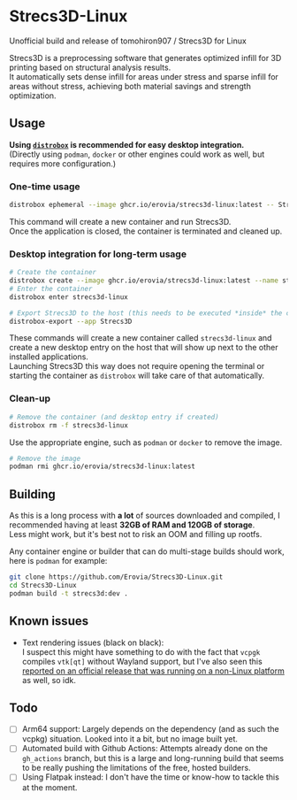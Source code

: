 # Strecs3D-Linux
Unofficial build and release of  tomohiron907 / Strecs3D for Linux

Strecs3D is a preprocessing software that generates optimized infill for 3D printing based on structural analysis results.  
It automatically sets dense infill for areas under stress and sparse infill for areas without stress, achieving both material savings and strength optimization.


## Usage

**Using [`distrobox`](https://distrobox.it/) is recommended for easy desktop integration.**  
(Directly using `podman`, `docker` or other engines could work as well, but requires more configuration.)

### One-time usage

```bash
distrobox ephemeral --image ghcr.io/erovia/strecs3d-linux:latest -- Strecs3D
```

This command will create a new container and run Strecs3D.  
Once the application is closed, the container is terminated and cleaned up.


### Desktop integration for long-term usage

```bash
# Create the container
distrobox create --image ghcr.io/erovia/strecs3d-linux:latest --name strecs3d-linux
# Enter the container
distrobox enter strecs3d-linux

# Export Strecs3D to the host (this needs to be executed *inside* the container)
distrobox-export --app Strecs3D
```

These commands will create a new container called `strecs3d-linux` and create a new desktop entry on the host that will show up next to the other installed applications.  
Launching Strecs3D this way does not require opening the terminal or starting the container as `distrobox` will take care of that automatically.


### Clean-up

```bash
# Remove the container (and desktop entry if created)
distrobox rm -f strecs3d-linux
```

Use the appropriate engine, such as `podman` or `docker` to remove the image.

```bash
# Remove the image
podman rmi ghcr.io/erovia/strecs3d-linux:latest
```


## Building

As this is a long process with **a lot** of sources downloaded and compiled, I recommended having at least **32GB of RAM and 120GB of storage**.  
Less might work, but it's best not to risk an OOM and filling up rootfs.  

Any container engine or builder that can do multi-stage builds should work, here is `podman` for example:  
```bash
git clone https://github.com/Erovia/Strecs3D-Linux.git
cd Strecs3D-Linux
podman build -t strecs3d:dev .
```


## Known issues

- Text rendering issues (black on black):  
  I suspect this might have something to do with the fact that `vcpgk` compiles `vtk[qt]` without Wayland support, but I've also seen this [reported on an official release that was running on a non-Linux platform](https://www.reddit.com/r/3Dprinting/comments/1mls4lq/comment/n7tiush/)
 as well, so idk.


## Todo

- [ ] Arm64 support: Largely depends on the dependency (and as such the vcpkg) situation. Looked into it a bit, but no image built yet.
- [ ] Automated build with Github Actions: Attempts already done on the `gh_actions` branch, but this is a large and long-running build that seems to be really pushing the limitations of the free, hosted builders.
- [ ] Using Flatpak instead: I don't have the time or know-how to tackle this at the moment.
